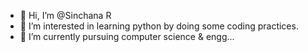 - 👋 Hi, I’m @Sinchana R
- 👀 I’m interested in learning python by doing some coding practices.
- 🌱 I’m currently pursuing computer science & engg...


<!---
SinchanaR01/SinchanaR01 is a ✨ special ✨ repository because its `README.md` (this file) appears on your GitHub profile.
You can click the Preview link to take a look at your changes.
--->
